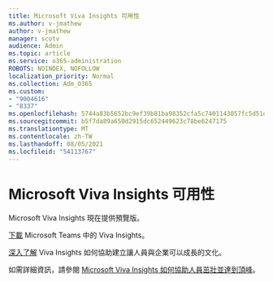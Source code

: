 ```yaml
---
title: Microsoft Viva Insights 可用性
ms.author: v-jmathew
author: v-jmathew
manager: scotv
audience: Admin
ms.topic: article
ms.service: o365-administration
ROBOTS: NOINDEX, NOFOLLOW
localization_priority: Normal
ms.collection: Adm_O365
ms.custom:
- "9004616"
- "8337"
ms.openlocfilehash: 5744a83b5652bc9ef39b81ba98352cfa5c7401143057fc5d51d164757413a6d0
ms.sourcegitcommit: b5f7da89a650d2915dc652449623c78be6247175
ms.translationtype: MT
ms.contentlocale: zh-TW
ms.lasthandoff: 08/05/2021
ms.locfileid: "54113767"
---
```

# <a name="microsoft-viva-insights-availability"></a>Microsoft Viva Insights 可用性

Microsoft Viva Insights 現在提供預覽版。

[下載](https://aka.ms/InsightsDocumentation) Microsoft Teams 中的 Viva Insights。

[深入了解](https://aka.ms/VivaInsights) Viva Insights 如何協助建立讓人員與企業可以成長的文化。

如需詳細資訊，請參閱 [Microsoft Viva Insights 如何協助人員茁壯並達到頂峰](https://techcommunity.microsoft.com/t5/microsoft-viva-blog/microsoft-viva-insights-helps-people-nurture-wellbeing-and-be/ba-p/2107010)。
